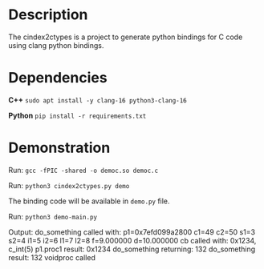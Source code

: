 # Description

The cindex2ctypes is a project to generate python bindings for C code using clang python bindings. 

# Dependencies

**C++**
`sudo apt install -y clang-16 python3-clang-16`

**Python**
`pip install -r requirements.txt`

# Demonstration

Run: `gcc -fPIC -shared -o democ.so democ.c`

Run: `python3 cindex2ctypes.py demo`

The binding code will be available in `demo.py` file.

Run: `python3 demo-main.py`

Output:
do_something called with: p1=0x7efd099a2800 c1=49 c2=50 s1=3 s2=4 i1=5 i2=6 l1=7 l2=8 f=9.000000 d=10.000000
cb called with: 0x1234, c_int(5)
p1.proc1 result: 0x1234
do_something returning: 132
do_something result: 132
voidproc called
